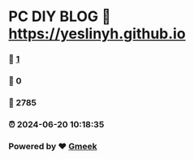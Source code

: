 # PC DIY BLOG :link: https://yeslinyh.github.io 
### :page_facing_up: [1](https://yeslinyh.github.io/tag.html) 
### :speech_balloon: 0 
### :hibiscus: 2785 
### :alarm_clock: 2024-06-20 10:18:35 
### Powered by :heart: [Gmeek](https://github.com/Meekdai/Gmeek)
